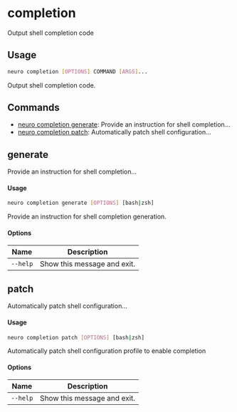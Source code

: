 # completion

Output shell completion code

## Usage

```bash
neuro completion [OPTIONS] COMMAND [ARGS]...
```

Output shell completion code.

## Commands

- [neuro completion generate](completion.md#generate): Provide an instruction for shell completion...
- [neuro completion patch](completion.md#patch): Automatically patch shell configuration...

## generate
Provide an instruction for shell completion...

#### Usage

```bash
neuro completion generate [OPTIONS] [bash|zsh]
```

Provide an instruction for shell completion generation.

#### Options

| Name     | Description                 |
| -------- | --------------------------- |
| `--help` | Show this message and exit. |

## patch
Automatically patch shell configuration...

#### Usage

```bash
neuro completion patch [OPTIONS] [bash|zsh]
```

Automatically patch shell configuration profile to enable completion

#### Options

| Name     | Description                 |
| -------- | --------------------------- |
| `--help` | Show this message and exit. |
